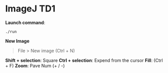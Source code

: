 # ImageJ TD1

**Launch command**:

```shell
./run
```

**New Image**
> File > New image (Ctrl + N)

**Shift + selection**: Square
**Ctrl + selection**: Expend from the cursor
**Fill**: (Ctrl + F)
**Zoom**: Pave Num (+ / -)
